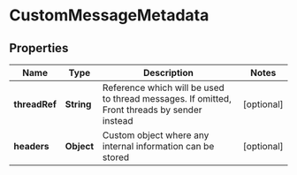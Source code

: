 

# CustomMessageMetadata


## Properties

| Name | Type | Description | Notes |
|------------ | ------------- | ------------- | -------------|
|**threadRef** | **String** | Reference which will be used to thread messages. If  omitted, Front threads by sender instead |  [optional] |
|**headers** | **Object** | Custom object where any internal information can be stored |  [optional] |



